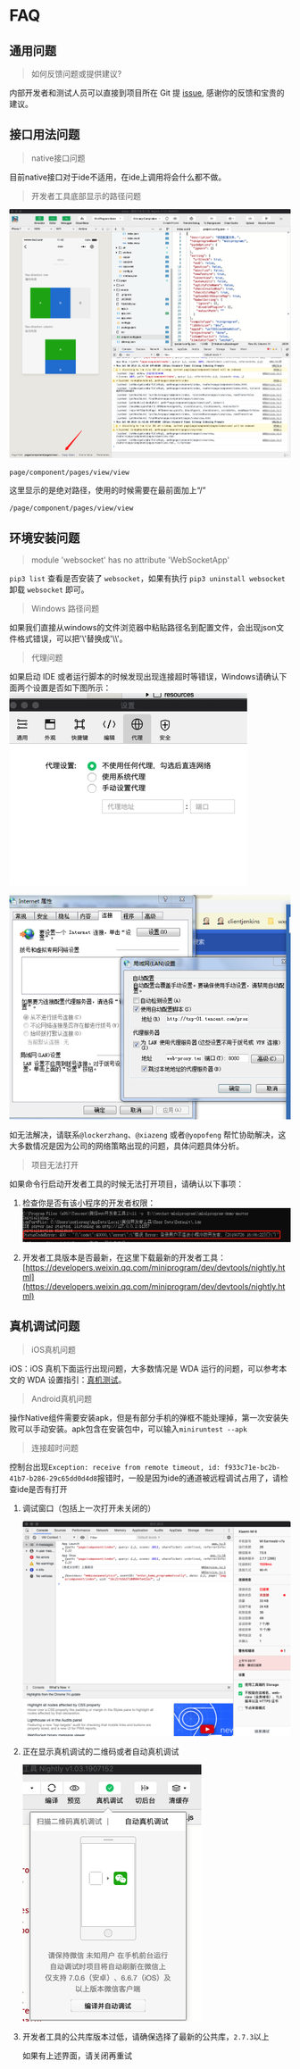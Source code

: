 # FAQ

## 通用问题
> 如何反馈问题或提供建议?

内部开发者和测试人员可以直接到项目所在 Git 提 [issue](https://git.code.oa.com/wxg-td/minium/), 感谢你的反馈和宝贵的建议。

## 接口用法问题

> native接口问题

目前native接口对于ide不适用，在ide上调用将会什么都不做。

> 开发者工具底部显示的路径问题

![路径](../../resources/path.png)

    page/component/pages/view/view

这里显示的是绝对路径，使用的时候需要在最前面加上“/”

    /page/component/pages/view/view

## 环境安装问题

> module 'websocket' has no attribute 'WebSocketApp'

`pip3 list` 查看是否安装了 `websocket`，如果有执行 `pip3 uninstall websocket` 卸载 `websocket` 即可。


> Windows 路径问题

如果我们直接从windows的文件浏览器中粘贴路径名到配置文件，会出现json文件格式错误，可以把'\\'替换成'\\\\'。

> 代理问题

如果启动 IDE 或者运行脚本的时候发现出现连接超时等错误，Windows请确认下面两个设置是否如下图所示：
![](../../resources/proxy1.png)

![](../../resources/proxy2.png)

如无法解决，请联系`@lockerzhang`、`@xiazeng` 或者`@yopofeng` 帮忙协助解决，这大多数情况是因为公司的网络策略出现的问题，具体问题具体分析。

> 项目无法打开

如果命令行启动开发者工具的时候无法打开项目，请确认以下事项：

1. 检查你是否有该小程序的开发者权限：
    ![](../../resources/permission.png)

2. 开发者工具版本是否最新，在这里下载最新的开发者工具：
    [https://developers.weixin.qq.com/miniprogram/dev/devtools/nightly.html](https://developers.weixin.qq.com/miniprogram/dev/devtools/nightly.html)
    



## 真机调试问题

> iOS真机问题

iOS：iOS 真机下面运行出现问题，大多数情况是 WDA 运行的问题，可以参考本文的 WDA 设置指引：[真机测试](minium/Python/framework/mobile?id=ios)。

> Android真机问题

操作Native组件需要安装apk，但是有部分手机的弹框不能处理掉，第一次安装失败可以手动安装。apk包含在安装包中，可以输入`miniruntest --apk`

> 连接超时问题

控制台出现`Exception: receive from remote timeout, id: f933c71e-bc2b-41b7-b286-29c65dd0d4d8`报错时，一般是因为ide的通道被远程调试占用了，请检查ide是否有打开

1. 调试窗口（包括上一次打开未关闭的）

    ![调试窗口](../../resources/timeout_remote.png)

2. 正在显示真机调试的二维码或者自动真机调试

    ![调试](../../resources/timeout_real.png)

3. 开发者工具的公共库版本过低，请确保选择了最新的公共库，`2.7.3`以上

    如果有上述界面，请关闭再重试